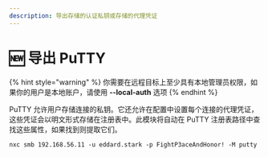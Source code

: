 ```yaml
---
description: 导出存储的认证私钥或存储的代理凭证
---
```


# 🆕 导出 PuTTY

{% hint style="warning" %}
你需要在远程目标上至少具有本地管理员权限，如果你的用户是本地账户，请使用 **--local-auth** 选项
{% endhint %}

PuTTY 允许用户存储连接的私钥。它还允许在配置中设置每个连接的代理凭证，这些凭证会以明文形式存储在注册表中。此模块将自动在 PuTTY 注册表路径中查找这些属性，如果找到则提取它们。

```
nxc smb 192.168.56.11 -u eddard.stark -p FightP3aceAndHonor! -M putty
```
